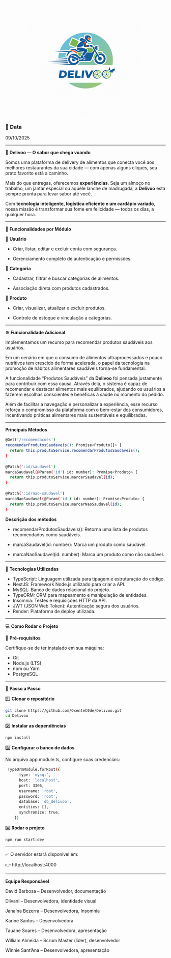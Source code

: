 <p align="center">
<img src="./src/assets/delivoo.png" alt="Logo Delivoo" width="350"/>
</p>

### 📅 Data
09/10/2025 

---

🍔 **Delivoo — O sabor que chega voando**

Somos uma plataforma de delivery de alimentos que conecta você aos melhores restaurantes da sua cidade — com apenas alguns cliques, seu prato favorito está a caminho.

Mais do que entregas, oferecemos **experiências**.
Seja um almoço no trabalho, um jantar especial ou aquele lanche de madrugada, a **Delivoo** está sempre pronta para levar sabor até você.

Com **tecnologia inteligente, logística eficiente e um cardápio variado**, nossa missão é transformar sua fome em felicidade — todos os dias, a qualquer hora.

---

🧩 **Funcionalidades por Módulo**

👤 **Usuário**

- Criar, listar, editar e excluir conta com segurança.

- Gerenciamento completo de autenticação e permissões.

🍱 **Categoria**

- Cadastrar, filtrar e buscar categorias de alimentos.

- Associação direta com produtos cadastrados.

🛒 **Produto**

- Criar, visualizar, atualizar e excluir produtos.

- Controle de estoque e vinculação a categorias.

---

⚙️ **Funcionalidade Adicional**

Implementamos um recurso para recomendar produtos saudáveis aos usuários.

Em um cenário em que o consumo de alimentos ultraprocessados e pouco nutritivos tem crescido de forma acelerada, o papel da tecnologia na promoção de hábitos alimentares saudáveis torna-se fundamental.

A funcionalidade “Produtos Saudáveis” da **Delivoo** foi pensada justamente para contribuir com essa causa.
Através dela, o sistema é capaz de recomendar e destacar alimentos mais equilibrados, ajudando os usuários a fazerem escolhas conscientes e benéficas à saúde no momento do pedido.

Além de facilitar a navegação e personalizar a experiência, esse recurso reforça o compromisso da plataforma com o bem-estar dos consumidores, incentivando práticas alimentares mais sustentáveis e equilibradas.

---

**Principais Métodos**

```bash
@Get('/recomendacoes')
recomendarProdutosSaudaveis(): Promise<Produto[]> {
  return this.produtoService.recomendarProdutosSaudaveis();
}

@Patch(':id/saudavel')
marcaSaudavel(@Param('id') id: number): Promise<Produto> {
  return this.produtoService.marcarSaudavel(id);
}

@Patch(':id/nao-saudavel')
marcaNaoSaudavel(@Param('id') id: number): Promise<Produto> {
  return this.produtoService.marcarNaoSaudavel(id);
}
```

**Descrição dos métodos**

- recomendarProdutosSaudaveis(): Retorna uma lista de produtos recomendados como saudáveis.

- marcaSaudavel(id: number): Marca um produto como saudável.

- marcaNaoSaudavel(id: number): Marca um produto como não saudável.

---

🧠 **Tecnologias Utilizadas**

- TypeScript: Linguagem utilizada para tipagem e estruturação do código.
- NestJS: Framework Node.js utilizado para criar a API.
- MySQL: Banco de dados relacional do projeto.
- TypeORM: ORM para mapeamento e manipulação de entidades.
- Insomnia: Testes e requisições HTTP da API.
- JWT (JSON Web Token):	Autenticação segura dos usuários.
- Render:	Plataforma de deploy utilizada.

---

💻 **Como Rodar o Projeto**

🧾 **Pré-requisitos**

Certifique-se de ter instalado em sua máquina:

- Git
- Node.js (LTS)
- npm ou Yarn
- PostgreSQL

---

🚀 **Passo a Passo**

1️⃣ **Clonar o repositório**
```bash
git clone https://github.com/OxenteC0de/Delivoo.git
cd Delivoo
```

2️⃣ **Instalar as dependências**
```bash
npm install
```

3️⃣ **Configurar o banco de dados**

No arquivo app.module.ts, configure suas credenciais:
```bash
 TypeOrmModule.forRoot({
      type: 'mysql',
      host: 'localhost',
      port: 3306,
      username: 'root',
      password: 'root',
      database: 'db_delivoo',
      entities: [],
      synchronize: true,
    })
```

4️⃣ **Rodar o projeto**
```bash
npm run start:dev
```

---

✅ O servidor estará disponível em: 

👉 http://localhost:4000

---

**Equipe Responsável**

David Barbosa – Desenvolvedor, documentação

Dilvani – Desenvolvedora, identidade visual

Janaína Bezerra – Desenvolvedora, Insomnia

Karine Santos – Desenvolvedora

Tauane Soares – Desenvolvedora, apresentação

William Almeida – Scrum Master (líder), desenvolvedor

Winnie Sant’Ana – Desenvolvedora, apresentação

